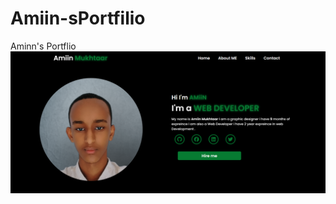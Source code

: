 # Amiin-sPortfilio
Aminn's Portflio
![image alt](https://github.com/AmiinMukhtaar/Amiin-sPortfilio/blob/main/Screenshot%202025-02-16%20185209.png?raw=true)
